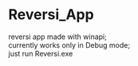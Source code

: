 # Reversi_App
reversi app made with winapi;  
currently works only in Debug mode;  
just run Reversi.exe  
